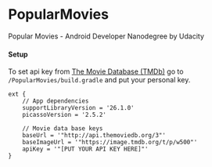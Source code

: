# PopularMovies
Popular Movies - Android Developer Nanodegree by Udacity

#### Setup
To set api key from [The Movie Database (TMDb)](https://developers.themoviedb.org/3) go to `/PopularMovies/build.gradle` and put your personal key.

```
ext {
    // App dependencies
    supportLibraryVersion = '26.1.0'
    picassoVersion = '2.5.2'

    // Movie data base keys
    baseUrl = '"http://api.themoviedb.org/3"'
    baseImageUrl = '"https://image.tmdb.org/t/p/w500"'
    apiKey = '"[PUT YOUR API KEY HERE]"'
}
```

    




